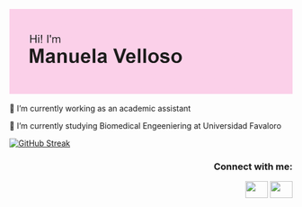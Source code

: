 [![MasterHead](header.png)]((https://github.com/manuvelloso))

🔭 I’m currently working as an academic assistant

🌱 I’m currently studying Biomedical Engeeniering at Universidad Favaloro

[![GitHub Streak](https://github-readme-streak-stats.herokuapp.com?user=manuvelloso&theme=cobalt&hide_border=true&card_width=500)](https://git.io/streak-stats)

<h3 align="right">Connect with me:</h3>
<p align="right">
<a href="https://www.linkedin.com/in/manuelavelloso" target="_blank"><img align="center" src="https://cdn.jsdelivr.net/npm/simple-icons@3.0.1/icons/linkedin.svg" alt="" height="30" width="40" /></a>
<a href="https://www.instagram.com/manu__velloso/" target="_blank"><img align="center" src="https://cdn.jsdelivr.net/npm/simple-icons@3.0.1/icons/instagram.svg" alt="" height="30" width="40" /></a>
</p>

